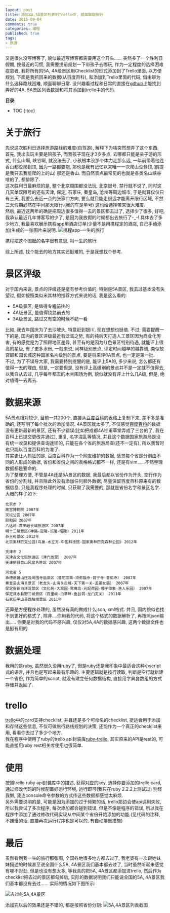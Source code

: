 ```yaml
---
layout: post
title: 添加4A,5A景区列表到Trello中, 顺面聊聊旅行
date: 2015-09-04
comments: true
categories: 编程
published: true
tags: 
- 旅游
---
```


又是很久没写博客了, 貌似最近写博客都需要用这个开头......
突然多了一个胜利日假期, 按最近的习惯, 我需要提前规划一下带孩子去哪玩, 作为一定程度的选择困难症患者, 我将所有的5A, 4A级景区用Checklist的形式添加到了Trello里面, 以方便规划, 下面是我抓回来的数据(从百度百科), 和添加到Trello里面的代码, 借由聊为什么选择路线困难, 顺面聊聊日常. 没兴趣看过程和日常的直接在[github](https://github.com/jtianling/ChineseAttractionsToTrello)上能找到弄好的4A, 5A景区列表数据和将其添加到trello中的代码.

<!-- more -->

**目录**:

* TOC
{:toc}

# 关于旅行

先说这次胜利日选择旅游路线的难度(自驾游), 解释下为啥突然想弄了这个东西.  
首先, 我出去玩主要是陪孩子, 而我孩子现在才3岁多点, 去哪都只能是亲子游的形式, 什么山啊, 峡谷啊, 就没法去了, 小孩根本没那个体力走那么远, 一年前带着他连香山都没爬到顶, 因为一路都要抱,  那也是我有记忆以来唯一一次爬山没登顶,(前提是我只去我能爬的上的山) 那还是香山.  而自然景点最常见的也就是各类名山峡谷啥的了, 都排除了.  
这次胜利日最麻烦的是, 整个北京周围都没法玩, 北京限号, 禁行就不说了, 同时这几天单双限号的还有天津, 保定, 石家庄, 秦皇岛, 沧州等周边城市, 于是就算仅仅只有三天, 我要么去近一点的张家口方向, 要么就只能走很远才能离开限行区域, 不然三天假期必然在中间那天限行.(我的车是单号)  这也给选择带来很大难度.  
然后, 最近这两年的确是把周边很多值得一去的景区都去过了, 选择少了很多, 好吧, 我承认最近几年博客写的少了, 是因为我放假的时候都出去旅行了-_-! 具体去了多少地方, 我最喜欢展示携程app用酒店订单(少量不是用携程定的酒店, 自己手动添加)生成的一张图片来说明.
![携程app-一生的旅行](/public/images/2015/one-life-travel.jpg)

携程把这个图起的名字很有意思, 叫一生的旅行.  

综上所述, 找个能去的地方其实还挺难的, 于是我想找个参考.  

# 景区评级

对于国内来说, 景点的评级还是挺有参考价值的, 特别是5A景区, 我去过基本没有失望过, 假如按照类似米其林的推荐方式来说的话, 我是这么看的:

- 5A级景区, 是值得专程前往的
- 4A级景区, 是值得绕路前去的 
- 3A级景区, 路过又有空的时候不妨一看

比如, 我去年国庆为了去沙坡头, 特意赶到银川, 现在想想也挺值.  不过, 需要提醒一下的是, 国内的景区评级最近有泛滥之势, 有的纯后天打造人工景区因为商业化厉害, 有的感觉是为了照顾地区差异, 甚至有的是因为红色景区特别待遇, 就能评上很高的星级,  有了更多水份, 一般来说, 同样级别景点, 评定时间越早的越靠谱, 类似故宫颐和园长城这种国家名片级别的景点, 要是将来评6A景点, 也一定是第一批.  
不过, 为了不误导大家, 我需要特别提醒的是, 能评上5A的, 多少来说, 怎么都还有值得一去的理由, 但是, 一定要但是, 没有评上高级别的景点并不是一定就不值得去, 以我自从去过, 几乎每年都去的木兰围场为例, 貌似就没有评上什么几A级, 但是, 绝对值得一去再去.  

# 数据来源

5A景点相对较少, 目前一共200个, 直接从[百度百科](http://baike.baidu.com/view/3724885.htm?fromtitle=%E5%9B%BD%E5%AE%B65A%E7%BA%A7%E6%97%85%E6%B8%B8%E6%99%AF%E5%8C%BA)的表格上复制下来, 差不多是准确的, 还写明了每个批次的添加情况.
4A景区就太多了, 不仅感觉[百度百科](http://baike.baidu.com/view/2594132.htm?fromtitle=4A%E7%BA%A7%E6%99%AF%E5%8C%BA)的数据没有更新最新的景区, 还有不少错误(比如把成都4A杜甫草堂弄成了三台的了, 我在百科上已提交更改并通过), 重复, 名字混乱等情况, 并且这个数据国家旅游局是没有统一收录和提供查询途径的, 只能在各个省的旅游局查(还不一定有), 所以我暂时也只能以百度百科的为准了.  
其实更让人抓狂的是, 百度百科作为一个网友维护的数据, 感觉每个省是分别由不同的人形成的数据, 省份和省份之间的表格格式都不一样, 还是有vim......不然整理数据都是要命的.  
为了整理方便, 不管是4A还是5A景区的数据, 我最后都以省份作为开头, 空行作为省份的分割线, 并且除此外没有添加任何额外数据, 尽量保留百度百科原来有的数据信息, 只是我程序处理的时候, 只获取了我需要的, 那就是省份名字和景区名字.  
大概的样子如下:

~~~
北京市 7 
故宫博物院 2007年
天坛公园 2007年
颐和园 2007年
八达岭—慕田峪长城旅游区 2007年
明十三陵景区(神路-定陵-长陵-昭陵) 2011年
恭王府景区 2012年
北京奥林匹克公园(鸟巢-水立方-中国科技馆-国家奥林匹克森林公园) 2012年

天津市 2 
天津古文化街旅游区（津门故里） 2007年
天津蓟县盘山风景名胜区 2007年

河北省 5 
承德避暑山庄及周围寺庙景区（普陀宗乘-须弥福寺-普宁寺-普佑寺） 2007年
秦皇岛山海关景区（老龙头-山海关古城-天下第一关-孟姜女庙） 2007年
保定安新白洋淀景区（文化苑-大观园-鸳鸯岛-元妃荷园-嘎子印象-渔人乐园） 2007年
保定涞水县野三坡景区（百里峡-白草畔-鱼谷洞-龙门天关） 2011年
石家庄平山县西柏坡景区 2011年
~~~

还算是方便程序处理的, 虽然没有真的做成什么json, xml格式. 并且, 国内貌似也找不到更好的格式了, 除非....你用我的代码, 将这个格式的数据解析了, 再按照json输出.....
你要是对我的代码不感兴趣, 仅仅对5A,4A的数据感兴趣, 这两个数据文件也是挺有用的.  

# 数据处理

我用的是ruby, 虽然很久没用ruby了, 但是ruby还是我印象中最适合这种小script式的语言, 并且也是写起来最有乐趣的.  主要逻辑就是按行读取, 判断是空行就新建一个省份, 作为简单的script, 就没有建立任何数据结构, 直接用字典套数组的方式存储并返回了.  

# trello

[trello](trello.com)中的card支持checklist, 并且还是多个可命名的checklist, 挺适合用于添加和存储这些信息, 不仅可做旅行路线规划的决策, 还能作为一个真正的checklist来用, 看看你去过了多少个地方.  
我在程序中使用了ruby的trello api封装库[ruby-trello](https://github.com/jeremytregunna/ruby-trello), 其实原来的API是rest的, 可能直接用ruby rest相关库使用也很简单.

# 使用

按照trello ruby api封装库中的描述, 获得对应的key, 选择你要添加的trello card, 通过修改代码的时候配置好运行环境, 运行即可(我只在ruby 2.2.2上测试过) 别怪我懒, 我连console命令参数的方式传这些数据都感觉太麻烦.  
另外需要说明的是, 可能是因为添加的过于频繁的话, trello那边会使api调用失败, 所以我尝试了多次程序, 每次添加都会碰到错误, 但是不像是程序的错误, 所以我在程序中添加了通过修改代码实现从中间某个省份开始添加的功能.(见代码的注释, 不嫌慢的话, 直接再次运行程序也是可以的, 有自动排重措施)

# 最后

虽然看到我一生的旅行那张图, 全国各地很多地方都去过了, 我老婆有一次跟她妹妹描述的时候甚至说全国什么5A, 4A景区我们基本都去过了, 当时虽然听起来感觉有哪不对劲, 但是也没有想太多, 等我真的把5A, 4A景区都添加进trello, 然后作为checklist把去过的景区都勾掉后, 实际的数据说明我们只能说全国的5A, 4A景区我们基本都没有去过...... 实际的情况如下图所示:

![去过的5A,4A景区](/public/images/2015/5A-4A-visited.png)

添加完以后的效果还是不错的, 都是按照省份分割:
![5A,4A景区列表截图](/public/images/2015/5A-4A-checklist-sample.png)

